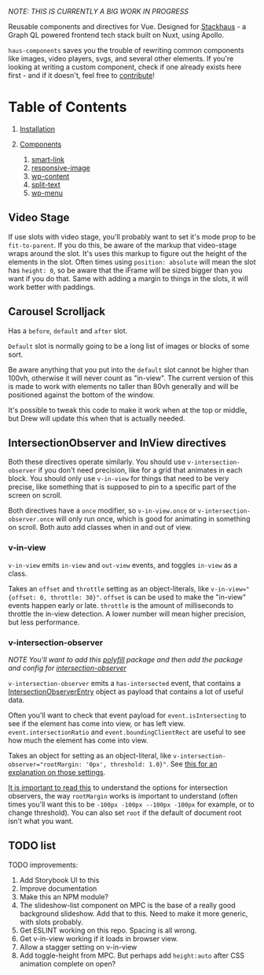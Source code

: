 _NOTE: THIS IS CURRENTLY A BIG WORK IN PROGRESS_

Reusable components and directives for Vue. Designed for [Stackhaus](https://github.com/funkhaus/stackhaus) - a Graph QL powered frontend tech stack built on Nuxt, using Apollo.

`haus-components` saves you the trouble of rewriting common components like images, video players, svgs, and several other elements. If you're looking at writing a custom component, check if one already exists here first - and if it doesn't, feel free to [contribute](#contributing)!

# Table of Contents

1.  [Installation](#installation)
1.  [Components](#components)

    1.  [smart-link](#smart-link)
    1.  [responsive-image](#responsive-image)
    1.  [wp-content](#wp-content)
    1.  [split-text](#wp-content)
    1.  [wp-menu](#wp-menu)

## Video Stage

If use slots with video stage, you'll probably want to set it's mode prop to be `fit-to-parent`. If you do this, be aware of the markup that video-stage wraps around the slot. It's uses this markup to figure out the height of the elements in the slot. Often times using `position: absolute` will mean the slot has `height: 0`, so be aware that the iFrame will be sized bigger than you want if you do that. Same with adding a margin to things in the slots, it will work better with paddings.

## Carousel Scrolljack

Has a `before`, `default` and `after` slot.

`Default` slot is normally going to be a long list of images or blocks of some sort.

Be aware anything that you put into the `default` slot cannot be higher than 100vh, otherwise it will never count as "in-view". The current version of this is made to work with elements no taller than 80vh generally and will be positioned against the bottom of the window.

It's possible to tweak this code to make it work when at the top or middle, but Drew will update this when that is actually needed.

## IntersectionObserver and InView directives

Both these directives operate similarly. You should use `v-intersection-observer` if you don't need precision, like for a grid that animates in each block. You should only use `v-in-view` for things that need to be very precise, like something that is supposed to pin to a specific part of the screen on scroll.

Both directives have a `once` modifier, so `v-in-view.once` or `v-intersection-observer.once` will only run once, which is good for animating in something on scroll. Both auto add classes when in and out of view.

### v-in-view
`v-in-view` emits `in-view` and `out-view` events, and toggles `in-view` as a class.

Takes an `offset` and `throttle` setting as an object-literals, like `v-in-view="{offset: 0, throttle: 30}"`. `offset` is can be used to make the "in-view" events happen early or late. `throttle` is the amount of milliseconds to throttle the in-view detection. A lower number will mean higher precision, but less performance.

### v-intersection-observer
*NOTE You'll want to add this [polyfill](https://www.npmjs.com/package/nuxt-polyfill) package and then add the package and config for [intersection-observer](https://www.npmjs.com/package/intersection-observer)*

`v-intersection-observer` emits a `has-intersected` event, that contains a [IntersectionObserverEntry](https://developer.mozilla.org/en-US/docs/Web/API/IntersectionObserverEntry) object as payload that contains a lot of useful data.

Often you'll want to check that event payload for `event.isIntersecting` to see if the element has come into view, or has left view. `event.intersectionRatio` and `event.boundingClientRect` are useful to see how much the element has come into view.

Takes an object for setting as an object-literal, like `v-intersection-observer="rootMargin: '0px', threshold: 1.0}"`. See [this for an explanation on those settings](https://developer.mozilla.org/en-US/docs/Web/API/Intersection_Observer_API).

[It is important to read this](https://developer.mozilla.org/en-US/docs/Web/API/Intersection_Observer_API) to understand the options for intersection observers, the way `rootMargin` works is important to understand (often times you'll want this to be `-100px -100px --100px -100px` for example, or to change threshold). You can also set `root` if the default of document root isn't what you want.

## TODO list

TODO improvements:

1.  Add Storybook UI to this
1.  Improve documentation
1.  Make this an NPM module?
1.  The slideshow-list component on MPC is the base of a really good background slideshow. Add that to this. Need to make it more generic, with slots probably.
1.  Get ESLINT working on this repo. Spacing is all wrong.
1.  Get v-in-view working if it loads in browser view.
1.  Allow a stagger setting on v-in-view
1.  Add toggle-height from MPC. But perhaps add `height:auto` after CSS animation complete on open?
